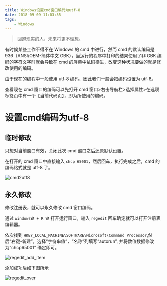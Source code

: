 ```yaml
---
title: Windows设置cmd窗口编码为utf-8
date: 2018-09-09 11:03:55
tags: 
    - Windows
---
```


> 回避现实的人，未来将更不理想。

有时候某些工作不得不在 Windows 的 cmd 中进行，然而 cmd 的默认编码是 936（ANSI/OEM-简体中文 GBK），当运行的程序中打印的结果使用了非 GBK 编码的字符文字时就会导致在 cmd 的屏幕中乱码横生，改变这种状况要做的就是修改使用的编码。

<!-- more  -->

由于现在的编程中一般使用 utf-8 编码，因此我们一般会把编码设置为 utf-8。

查看现在 cmd 窗口的编码可以先打开 cmd 窗口>右击导航栏>选择属性>在选项标签页中有一个【当前代码页】，即为所使用的编码。

# 设置cmd编码为utf-8

## 临时修改

只想对当前窗口有效，关闭此次 cmd 窗口之后还原默认设置。

在打开的 cmd 窗口中直接输入 `chcp 65001`，然后回车，执行完成之后，cmd 的编码格式就是 utf-8 了。

![cmd2utf8](/img/201809/cmd_code/cmd2utf8.jpg)

## 永久修改

修改注册表，就可以永久修改 cmd 窗口编码。

通过 `windows键 + R 键` 打开运行窗口，输入 `regedit` 回车确定就可以打开注册表编辑器。

依次找到 `HKEY_LOCAL_MACHINE\SOFTWARE\Microsoft\Command Processor`,然后“右键-新建”，选择“字符串值”，“名称”列填写“autorun”, 并将数值数据修改为“chcp65001” 确定即可。

![regedit_add_item](/img/201809/cmd_code/regedit_add.jpg)

添加成功后如下图所示

![regedit_over](/img/201809/cmd_code/edit_over.jpg)
